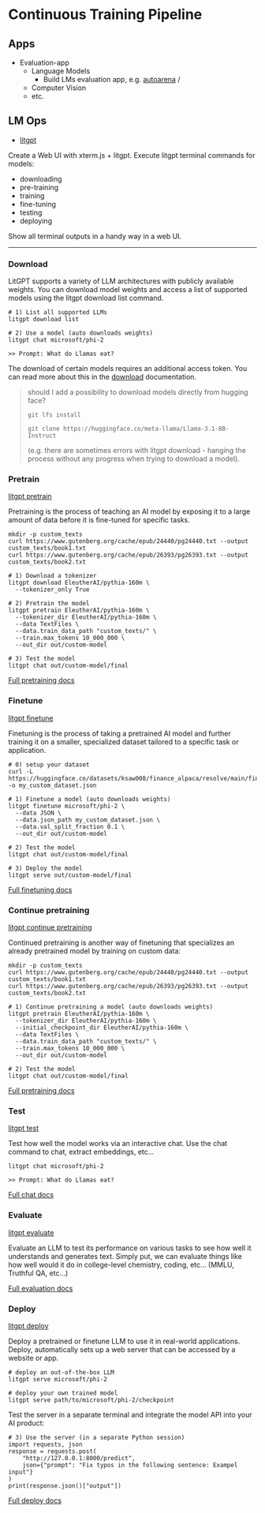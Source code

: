 # Continuous Training Pipeline

## Apps

- Evaluation-app
  - Language Models
    - Build LMs evaluation app, e.g. [autoarena](https://www.autoarena.app/) / 
  - Computer Vision
  - etc.

## LM Ops

- [litgpt](https://github.com/Lightning-AI/litgpt)

Create a Web UI with xterm.js + litgpt. Execute litgpt terminal commands for models:
- downloading
- pre-training
- training
- fine-tuning
- testing
- deploying 

Show all terminal outputs in a handy way in a web UI.

---

### Download

LitGPT supports a variety of LLM architectures with publicly available weights. You can download model weights and access a list of supported models using the litgpt download list command.

```shell
# 1) List all supported LLMs
litgpt download list

# 2) Use a model (auto downloads weights)
litgpt chat microsoft/phi-2

>> Prompt: What do Llamas eat?
```

The download of certain models requires an additional access token. You can read more about this in the [download](https://github.com/Lightning-AI/litgpt/blob/main/tutorials/download_model_weights.md) documentation.

> should I add a possibility to download models directly from hugging face?
> ```shell
> git lfs install
>
>git clone https://huggingface.co/meta-llama/Llama-3.1-8B-Instruct
> ```
> (e.g. there are sometimes errors with litgpt download - hanging the process without any progress when trying to download a model).

### Pretrain

[litgpt pretrain](https://github.com/Lightning-AI/litgpt?tab=readme-ov-file#pretrain-an-llm)

Pretraining is the process of teaching an AI model by exposing it to a large amount of data before it is fine-tuned for specific tasks.

```shell
mkdir -p custom_texts
curl https://www.gutenberg.org/cache/epub/24440/pg24440.txt --output custom_texts/book1.txt
curl https://www.gutenberg.org/cache/epub/26393/pg26393.txt --output custom_texts/book2.txt

# 1) Download a tokenizer
litgpt download EleutherAI/pythia-160m \
  --tokenizer_only True

# 2) Pretrain the model
litgpt pretrain EleutherAI/pythia-160m \
  --tokenizer_dir EleutherAI/pythia-160m \
  --data TextFiles \
  --data.train_data_path "custom_texts/" \
  --train.max_tokens 10_000_000 \
  --out_dir out/custom-model

# 3) Test the model
litgpt chat out/custom-model/final
```

[Full pretraining docs](https://github.com/Lightning-AI/litgpt/blob/main/tutorials/pretrain.md)

### Finetune

[litgpt finetune](https://github.com/Lightning-AI/litgpt?tab=readme-ov-file#finetune-an-llm)

Finetuning is the process of taking a pretrained AI model and further training it on a smaller, specialized dataset tailored to a specific task or application.

```shell
# 0) setup your dataset
curl -L https://huggingface.co/datasets/ksaw008/finance_alpaca/resolve/main/finance_alpaca.json -o my_custom_dataset.json

# 1) Finetune a model (auto downloads weights)
litgpt finetune microsoft/phi-2 \
  --data JSON \
  --data.json_path my_custom_dataset.json \
  --data.val_split_fraction 0.1 \
  --out_dir out/custom-model

# 2) Test the model
litgpt chat out/custom-model/final

# 3) Deploy the model
litgpt serve out/custom-model/final
```

[Full finetuning docs](https://github.com/Lightning-AI/litgpt/blob/main/tutorials/finetune.md)

### Continue pretraining

[litgpt continue pretraining](https://github.com/Lightning-AI/litgpt?tab=readme-ov-file#continue-pretraining-an-llm)

Continued pretraining is another way of finetuning that specializes an already pretrained model by training on custom data:

```shell
mkdir -p custom_texts
curl https://www.gutenberg.org/cache/epub/24440/pg24440.txt --output custom_texts/book1.txt
curl https://www.gutenberg.org/cache/epub/26393/pg26393.txt --output custom_texts/book2.txt

# 1) Continue pretraining a model (auto downloads weights)
litgpt pretrain EleutherAI/pythia-160m \
  --tokenizer_dir EleutherAI/pythia-160m \
  --initial_checkpoint_dir EleutherAI/pythia-160m \
  --data TextFiles \
  --data.train_data_path "custom_texts/" \
  --train.max_tokens 10_000_000 \
  --out_dir out/custom-model

# 2) Test the model
litgpt chat out/custom-model/final
```

[Full pretraining docs](https://github.com/Lightning-AI/litgpt/blob/main/tutorials/pretrain.md#continued-pretraining-on-custom-data)

### Test

[litgpt test](https://github.com/Lightning-AI/litgpt?tab=readme-ov-file#test-an-llm)

Test how well the model works via an interactive chat. Use the chat command to chat, extract embeddings, etc...

```shell
litgpt chat microsoft/phi-2

>> Prompt: What do Llamas eat?
```

[Full chat docs](https://github.com/Lightning-AI/litgpt/blob/main/tutorials/inference.md)

### Evaluate

[litgpt evaluate](https://github.com/Lightning-AI/litgpt?tab=readme-ov-file#evaluate-an-llm)

Evaluate an LLM to test its performance on various tasks to see how well it understands and generates text. Simply put, we can evaluate things like how well would it do in college-level chemistry, coding, etc... (MMLU, Truthful QA, etc...)

[Full evaluation docs](https://github.com/Lightning-AI/litgpt/blob/main/tutorials/evaluation.md)

### Deploy

[litgpt deploy](https://github.com/Lightning-AI/litgpt?tab=readme-ov-file#deploy-an-llm)

Deploy a pretrained or finetune LLM to use it in real-world applications. Deploy, automatically sets up a web server that can be accessed by a website or app.

```shell
# deploy an out-of-the-box LLM
litgpt serve microsoft/phi-2

# deploy your own trained model
litgpt serve path/to/microsoft/phi-2/checkpoint
```

Test the server in a separate terminal and integrate the model API into your AI product:

```shell
# 3) Use the server (in a separate Python session)
import requests, json
response = requests.post(
    "http://127.0.0.1:8000/predict",
    json={"prompt": "Fix typos in the following sentence: Exampel input"}
)
print(response.json()["output"])
```

[Full deploy docs](https://github.com/Lightning-AI/litgpt/blob/main/tutorials/deploy.md)
